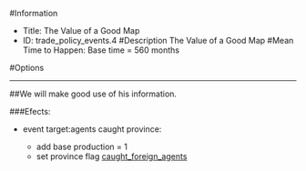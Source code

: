 #Information
 - Title: The Value of a Good Map
 - ID: trade_policy_events.4
#Description
The Value of a Good Map
#Mean Time to Happen:
Base time = 560 months

#Options

___
##We will make good use of his information.

###Efects:<ul><li>event target:agents caught province:</li><ul><li>add base production = 1</li><li>set province flag [caught_foreign_agents](../flags/caught_foreign_agents.md)</li></ul></ul>
